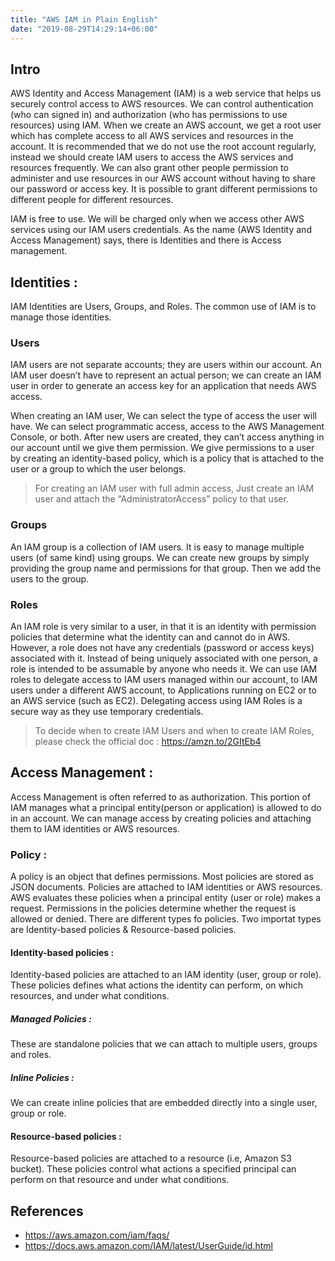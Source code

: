```yaml
---
title: "AWS IAM in Plain English"
date: "2019-08-29T14:29:14+06:00"
---
```


## Intro

AWS Identity and Access Management (IAM) is a web service that helps us securely control access to AWS resources. We can control authentication (who can signed in) and authorization (who has permissions to use resources) using IAM.
When we create an AWS account, we get a root user which has complete access to all AWS services and resources in the account. It is recommended that we do not use the root account regularly, instead we should create IAM users to access the AWS services and resources frequently. We can also grant other people permission to administer and use resources in our AWS account without having to share our password or access key. It is possible to grant different permissions to different people for different resources.

IAM is free to use. We will be charged only when we access other AWS services using our IAM users credentials.
As the name (AWS Identity and Access Management) says, there is Identities and there is Access management.

## Identities :

IAM Identities are Users, Groups, and Roles. The common use of IAM is to manage those identities.

### Users
	
IAM users are not separate accounts; they are users within our account. An IAM user doesn’t have to represent an actual person; we can create an IAM user in order to generate an access key for an application that needs AWS access.

When creating an IAM user, We can select the type of access the user will have. We can select programmatic access, access to the AWS Management Console, or both. After new users are created, they can’t access anything in our account until we give them permission. We give permissions to a user by creating an identity-based policy, which is a policy that is attached to the user or a group to which the user belongs.

> For creating an IAM user with full admin access, Just create an IAM user and attach the “AdministratorAccess” policy to that user.

### Groups

An IAM group is a collection of IAM users. It is easy to manage multiple users (of same kind) using groups. We can create new groups by simply providing the group name and permissions for that group. Then we add the users to the group.

### Roles

An IAM role is very similar to a user, in that it is an identity with permission policies that determine what the identity can and cannot do in AWS. However, a role does not have any credentials (password or access keys) associated with it. Instead of being uniquely associated with one person, a role is intended to be assumable by anyone who needs it. We can use IAM roles to delegate access to IAM users managed within our account, to IAM users under a different AWS account, to Applications running on EC2 or to an AWS service (such as EC2). Delegating access using IAM Roles is a secure way as they use temporary credentials.

> To decide when to create IAM Users and when to create IAM Roles, please check the official doc : https://amzn.to/2GItEb4

## Access Management :

Access Management is often referred to as authorization. This portion of IAM manages what a principal entity(person or application) is allowed to do in an account. We can manage access by creating policies and attaching them to IAM identities or AWS resources.

### Policy :

A policy is an object that defines permissions. Most policies are stored as JSON documents. Policies are attached to IAM identities or AWS resources. AWS evaluates these policies when a principal entity (user or role) makes a request. Permissions in the policies determine whether the request is allowed or denied. There are different types fo policies. Two importat types are Identity-based policies & Resource-based policies.

#### Identity-based policies :

Identity-based policies are attached to an IAM identity (user, group or role). These policies defines what actions the identity can perform, on which resources, and under what conditions.

##### Managed Policies :
These are standalone policies that we can attach to multiple users, groups and roles.

##### Inline Policies : 
We can create inline policies that are embedded directly into a single user, group or role.

#### Resource-based policies :
Resource-based policies are attached to a resource (i.e, Amazon S3 bucket). These policies control what actions a specified principal can perform on that resource and under what conditions.


## References

- https://aws.amazon.com/iam/faqs/
- https://docs.aws.amazon.com/IAM/latest/UserGuide/id.html